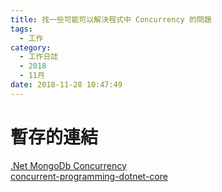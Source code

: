 ```yaml
---
title: 找一些可能可以解決程式中 Concurrency 的問題
tags:
  - 工作
category:
  - 工作日誌
  - 2018
  - 11月
date: 2018-11-28 10:47:49
---
```

# 暫存的連結 #

[.Net MongoDb Concurrency](https://blog.michaelckennedy.net/2013/04/08/optimistic-concurrency-in-mongodb-using-net-and-csharp/)  
[concurrent-programming-dotnet-core](https://www.dotnetcurry.com/dotnet/1360/concurrent-programming-dotnet-core)